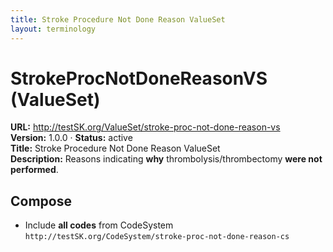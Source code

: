 ```yaml
---
title: Stroke Procedure Not Done Reason ValueSet
layout: terminology
---
```


# StrokeProcNotDoneReasonVS (ValueSet)

**URL:** http://testSK.org/ValueSet/stroke-proc-not-done-reason-vs  
**Version:** 1.0.0 · **Status:** active  
**Title:** Stroke Procedure Not Done Reason ValueSet  
**Description:** Reasons indicating **why** thrombolysis/thrombectomy **were not performed**.

## Compose
- Include **all codes** from CodeSystem `http://testSK.org/CodeSystem/stroke-proc-not-done-reason-cs`
